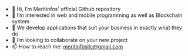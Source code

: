 - 👋 Hi, I’m Meritinfos' official Github repository
- 👀 I’m interested in web and mobile programming as well as Blockchain system
- 🌱 We develop applications that suit your business in exactly what they do
- 💞️ I’m looking to collaborate on your new project
- 📫 How to reach me: meritinfosllc@gmail.com

<!---
officialmeritinfos/officialmeritinfos is a ✨ special ✨ repository because its `README.md` (this file) appears on your GitHub profile.
You can click the Preview link to take a look at your changes.
--->
